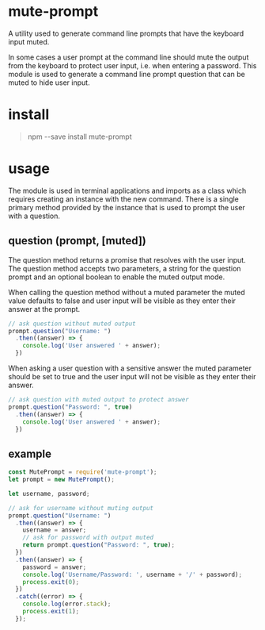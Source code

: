 # mute-prompt

A utility used to generate command line prompts that have the keyboard input muted.

In some cases a user prompt at the command line should mute the output from the
keyboard to protect user input, i.e. when entering a password. This module is used
to generate a command line prompt question that can be muted to hide user input.


# install

> npm --save install mute-prompt


# usage

The module is used in terminal applications and imports as a class which requires
creating an instance with the new command. There is a single primary method provided
by the instance that is used to prompt the user with a question.


## question (prompt, [muted])

The question method returns a promise that resolves with the user input. The question
method accepts two parameters, a string for the question prompt and an optional boolean
to enable the muted output mode.

When calling the question method without a muted parameter the muted value defaults to
false and user input will be visible as they enter their answer at the prompt.
```javascript
// ask question without muted output
prompt.question("Username: ")
  .then((answer) => {
    console.log('User answered ' + answer);
  })
```

When asking a user question with a sensitive answer the muted parameter should be
set to true and the user input will not be visible as they enter their answer.
```javascript
// ask question with muted output to protect answer
prompt.question("Password: ", true)
  .then((answer) => {
    console.log('User answered ' + answer);
  })
```


## example

```javascript
const MutePrompt = require('mute-prompt');
let prompt = new MutePrompt();

let username, password;

// ask for username without muting output
prompt.question("Username: ")
  .then((answer) => {
    username = answer;
    // ask for password with output muted
    return prompt.question("Password: ", true);
  })
  .then((answer) => {
    password = answer;
    console.log('Username/Password: ', username + '/' + password);
    process.exit(0);
  })
  .catch((error) => {
    console.log(error.stack);
    process.exit(1);
  });
```
